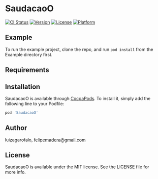 # SaudacaoO

[![CI Status](http://img.shields.io/travis/luizagarofalo/SaudacaoO.svg?style=flat)](https://travis-ci.org/luizagarofalo/SaudacaoO)
[![Version](https://img.shields.io/cocoapods/v/SaudacaoO.svg?style=flat)](http://cocoapods.org/pods/SaudacaoO)
[![License](https://img.shields.io/cocoapods/l/SaudacaoO.svg?style=flat)](http://cocoapods.org/pods/SaudacaoO)
[![Platform](https://img.shields.io/cocoapods/p/SaudacaoO.svg?style=flat)](http://cocoapods.org/pods/SaudacaoO)

## Example

To run the example project, clone the repo, and run `pod install` from the Example directory first.

## Requirements

## Installation

SaudacaoO is available through [CocoaPods](http://cocoapods.org). To install
it, simply add the following line to your Podfile:

```ruby
pod 'SaudacaoO'
```

## Author

luizagarofalo, felipemadera@gmail.com

## License

SaudacaoO is available under the MIT license. See the LICENSE file for more info.

